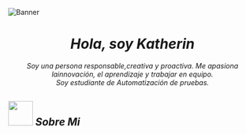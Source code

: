![Banner](https://github.com/KatherinOquendo/KatherinOquendo/assets/155676359/3c0e80e0-33af-4a5a-8fa6-b05d90b425f7)

<i><h1 align="center">Hola, soy Katherin </h1><i>
<p align="center">


<p align="center">
  <em>
   Soy una persona responsable,creativa y proactiva. Me apasiona lainnovación, el aprendizaje y trabajar en equipo. <br>
   Soy estudiante de Automatización de pruebas.
  <br>
    
 <h2> </p> <img src="https://media.giphy.com/media/VgCDAzcKvsR6OM0uWg/giphy.gif" width="50" /> Sobre Mi</i></b> </h2>
</p>





